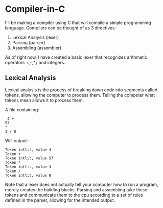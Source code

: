 # Compiler-in-C

I'll be making a compiler using C that will compile a simple programming language.
Compilers can be thought of as 3 directives:
1. Lexical Analysis (lexer)
2. Parsing (parser)
3. Assembling (assembler)

As of right now, I have created a basic lexer that recognizes arithmetic operators +,-,*,/ and integers.

## Lexical Analysis

Lexical analysis is the process of breaking down code into segments called tokens, allowing the computer to process them. Telling the computer what tokens mean allows it to process them.

A file containing:
~~~
 4 +
57
*
3 / 8
~~~

Will output:
~~~
Token intlit, value 4
Token +
Token intlit, value 57
Token *
Token intlit, value 3
Token /
Token intlit, value 8
~~~

Note that a lexer does not actually tell your computer how to run a program, merely creates the building blocks. Parsing and assembling take these tokens and communicate them to the cpu according to a set of rules defined in the parser, allowing for the intended output.